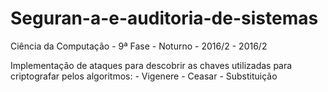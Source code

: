 # Seguran-a-e-auditoria-de-sistemas
Ciência da Computação - 9ª Fase - Noturno - 2016/2 - 2016/2

Implementação de ataques para descobrir as chaves utilizadas para criptografar pelos algoritmos:
	- Vigenere
	- Ceasar
	- Substituição
